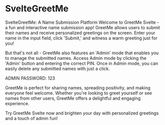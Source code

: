 # SvelteGreetMe
SvelteGreetMe: A Name Submission Platform
Welcome to GreetMe Svelte - a fun and interactive name submission app! GreetMe allows users to submit their names and receive personalized greetings on the screen. Enter your name in the input field, click 'Submit,' and witness a warm greeting just for you!

But that's not all - GreetMe also features an 'Admin' mode that enables you to manage the submitted names. Access Admin mode by clicking the 'Admin' button and entering the correct PIN. Once in Admin mode, you can easily delete any submitted names with just a click. 

ADMIN PASSWORD: 123

GreetMe is perfect for sharing names, spreading positivity, and making everyone feel welcome. Whether you're looking to greet yourself or see names from other users, GreetMe offers a delightful and engaging experience.

Try GreetMe Svelte now and brighten your day with personalized greetings and a touch of admin fun!
